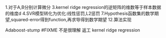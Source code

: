 1.对于A,B分别计算微分
3.kernel ridge regression的逆矩阵的维数等于样本数据的维度d
4.SVR模型转化为优化:线性惩罚,L2惩罚
7.Hypothesis函数集的数学期望,squared-error得到function,再求导得到数学期望
12.算法实现  

Adaboost-stump  #FIXME 不是很理解  返工
kernel ridge regression

